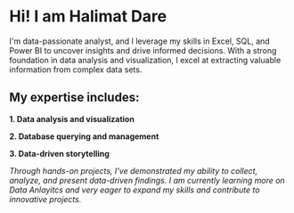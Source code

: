 # Hi! I am Halimat Dare

I'm data-passionate analyst, and I leverage my skills in Excel, SQL, and Power BI to uncover insights and drive informed decisions. With a strong foundation in data analysis and visualization, I excel at extracting valuable information from complex data sets.

## My expertise includes:
**1. Data analysis and visualization**

**2. Database querying and management**

**3. Data-driven storytelling**

*Through hands-on projects, I've demonstrated my ability to collect, analyze, and present data-driven findings.
I am currently learning more on Data Anlayitcs and very eager to expand my skills and contribute to innovative projects.*

<!---
HalimatDare/HalimatDare is a ✨ special ✨ repository because its `README.md` (this file) appears on your GitHub profile.
You can click the Preview link to take a look at your changes.
--->
